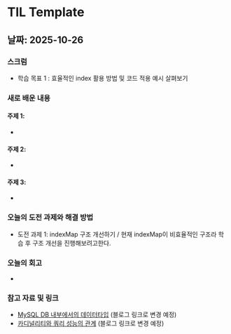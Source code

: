 # TIL Template

## 날짜: 2025-10-26

### 스크럼
- 학습 목표 1 : 효율적인 index 활용 방법 및 코드 적용 예시 살펴보기

### 새로 배운 내용
#### 주제 1:
- 

#### 주제 2: 
- 

#### 주제 3:
- 

### 오늘의 도전 과제와 해결 방법
- 도전 과제 1: indexMap 구조 개선하기 / 현재 indexMap이 비효율적인 구조라 학습 후 구조 개선을 진행해보려고한다.

### 오늘의 회고
- 

### 참고 자료 및 링크
- [MySQL DB 내부에서의 데이터타입](https://lavender-peridot-14c.notion.site/MySQL-DB-2965c02b8af9800590eada72e073dba8?source=copy_link) (블로그 링크로 변경 예정)
- [카디널리티와 쿼리 성능의 관계](https://lavender-peridot-14c.notion.site/2965c02b8af9807583cadff07e3154ab?source=copy_link) (블로그 링크로 변경 예정)
